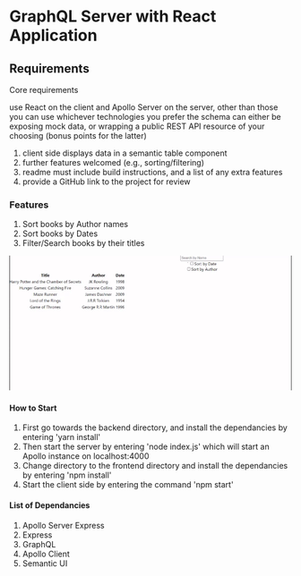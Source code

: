 # GraphQL Server with React Application

## Requirements
Core requirements

use React on the client and Apollo Server on the server, other than those you can use whichever technologies you prefer
the schema can either be exposing mock data, or wrapping a public REST API resource of your choosing (bonus points for the latter)

1) client side displays data in a semantic table component
2) further features welcomed (e.g., sorting/filtering)
3) readme must include build instructions, and a list of any extra features
4) provide a GitHub link to the project for review

### Features
1) Sort books by Author names
2) Sort books by Dates
3) Filter/Search books by their titles

![demo](demo.gif)

#### How to Start
1) First go towards the backend directory, and install the dependancies by entering 'yarn install'
2) Then start the server by entering 'node index.js' which will start an Apollo instance on localhost:4000
3) Change directory to the frontend directory and install the dependancies by entering 'npm install'
4) Start the client side by entering the command 'npm start'

#### List of Dependancies
1) Apollo Server Express
2) Express
3) GraphQL
4) Apollo Client
5) Semantic UI